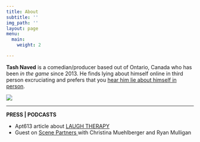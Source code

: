 ```yaml
---
title: About
subtitle: ''
img_path: ''
layout: page
menu:
  main:
    weight: 2

---
```

**Tash Naved** is a comedian/producer based out of Ontario, Canada who has been _in the game_ since 2013. He finds lying about himself online in third person excruciating and prefers that you [hear him lie about himself in person](https://tashnaved.netlify.app/shows/ "upcomingDates").

![](/images/lowresTash.jpg)

***

**PRESS | PODCASTS**

* Apt613 article about [LAUGH THERAPY](https://apt613.ca/laugh-therapy/ "LT apt613 ")
* Guest on [Scene Partners ](https://podcasts.apple.com/us/podcast/sex-advice-im-good-at-it-ft-tash-naved/id1289672118?i=1000400968733)with Christina Muehlberger and Ryan Mulligan